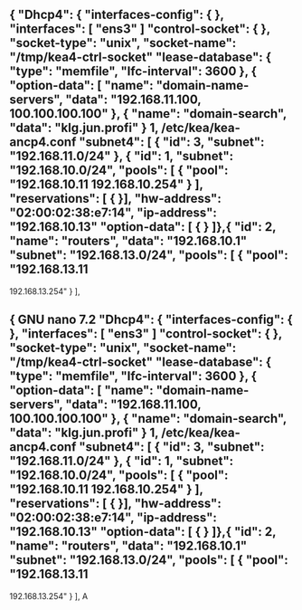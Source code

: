 
{
  "Dhcp4": {
     "interfaces-config": {
    },
	"interfaces": [ "ens3" ]
		"control-socket": {
		},
		"socket-type": "unix",
		"socket-name": "/tmp/kea4-ctrl-socket"
		"lease-database": {
		"type": "memfile",
		"Ifc-interval": 3600
		},
		{
"option-data": [
"name": "domain-name-servers",
"data": "192.168.11.100, 100.100.100.100"
},
{
"name": "domain-search",
"data": "klg.jun.profi"
}
1,
/etc/kea/kea-ancp4.conf
"subnet4": [ { "id": 3, "subnet": "192.168.11.0/24" },
{
"id": 1,
"subnet": "192.168.10.0/24",
"pools": [ { "pool": "192.168.10.11 192.168.10.254" } ], "reservations": [
{
}],
"hw-address": "02:00:02:38:e7:14",
"ip-address": "192.168.10.13"
"option-data": [
{
}
]},{
"id": 2,
"name": "routers",
"data": "192.168.10.1"
"subnet": "192.168.13.0/24",
"pools": [ { "pool": "192.168.13.11
-
192.168.13.254" } ],

{
GNU nano 7.2
"Dhcp4": {
"interfaces-config": {
},
"interfaces": [ "ens3" ]
"control-socket": {
},
"socket-type": "unix",
"socket-name": "/tmp/kea4-ctrl-socket"
"lease-database": {
"type": "memfile",
"Ifc-interval": 3600
},
{
"option-data": [
"name": "domain-name-servers",
"data": "192.168.11.100, 100.100.100.100"
},
{
"name": "domain-search",
"data": "klg.jun.profi"
}
1,
/etc/kea/kea-ancp4.conf
"subnet4": [ { "id": 3, "subnet": "192.168.11.0/24" },
{
"id": 1,
"subnet": "192.168.10.0/24",
"pools": [ { "pool": "192.168.10.11 192.168.10.254" } ], "reservations": [
{
}],
"hw-address": "02:00:02:38:e7:14",
"ip-address": "192.168.10.13"
"option-data": [
{
}
]},{
"id": 2,
"name": "routers",
"data": "192.168.10.1"
"subnet": "192.168.13.0/24",
"pools": [ { "pool": "192.168.13.11
-
192.168.13.254" } ],
A